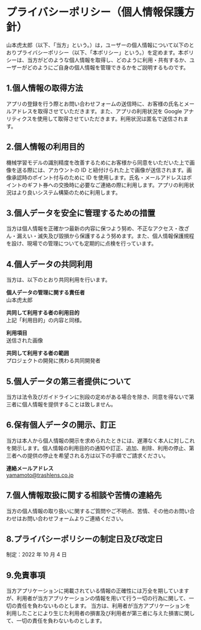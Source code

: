 # プライバシーポリシー（個人情報保護方針）

山本虎太郎（以下、「当方」という。）は，ユーザーの個人情報について以下のとおりプライバシーポリシー（以下、「本ポリシー」という。）を定めます。本ポリシーは、当方がどのような個人情報を取得し、どのように利用・共有するか、ユーザーがどのようにご自身の個人情報を管理できるかをご説明するものです。

## 1.個人情報の取得方法　　

アプリの登録を行う際とお問い合わせフォームの送信時に、お客様の氏名とメールアドレスを取得させていただきます。また、アプリの利用状況を Google アナリティクスを使用して取得させていただきます。利用状況は匿名で送信されます。

## 2.個人情報の利用目的

機械学習モデルの識別精度を改善するためにお客様から同意をいただいた上で画像を送る際には、アカウントの ID と紐付けられた上で画像が送信されます。画像承認時のポイント付与のために ID を使用します。氏名・メールアドレスはポイントのギフト券への交換時に必要なご連絡の際に利用します。アプリの利用状況はより良いシステム構築のために利用します。

## 3.個人データを安全に管理するための措置

当方は個人情報を正確かつ最新の内容に保つよう努め、不正なアクセス・改ざん・漏えい・滅失及び毀損から保護するよう努めます。また、個人情報保護規程を設け、現場での管理についても定期的に点検を行っています。

## 4.個人データの共同利用

当方は、以下のとおり共同利用を行います。

**個人データの管理に関する責任者**  
山本虎太郎

**共同して利用する者の利用目的**  
上記「利用目的」の内容と同様。

**利用項目**  
送信された画像

**共同して利用する者の範囲**  
プロジェクトの開発に携わる共同開発者

## 5.個人データの第三者提供について

当方は法令及びガイドラインに別段の定めがある場合を除き、同意を得ないで第三者に個人情報を提供することは致しません。

## 6.保有個人データの開示、訂正

当方は本人から個人情報の開示を求められたときには、遅滞なく本人に対しこれを開示します。個人情報の利用目的の通知や訂正、追加、削除、利用の停止、第三者への提供の停止を希望される方は以下の手順でご請求ください。

**連絡メールアドレス**  
yamamoto@trashlens.co.jp

## 7.個人情報取扱に関する相談や苦情の連絡先

当方の個人情報の取り扱いに関するご質問やご不明点、苦情、その他のお問い合わせはお問い合わせフォームよりご連絡ください。

## 8.プライバシーポリシーの制定日及び改定日

制定：2022 年 10 月 4 日

## 9.免責事項

当方アプリケーションに掲載されている情報の正確性には万全を期していますが、利用者が当方アプリケーションの情報を用いて行う一切の行為に関して、一切の責任を負わないものとします。
当方は、利用者が当方アプリケーションを利用したことにより生じた利用者の損害及び利用者が第三者に与えた損害に関して、一切の責任を負わないものとします。
